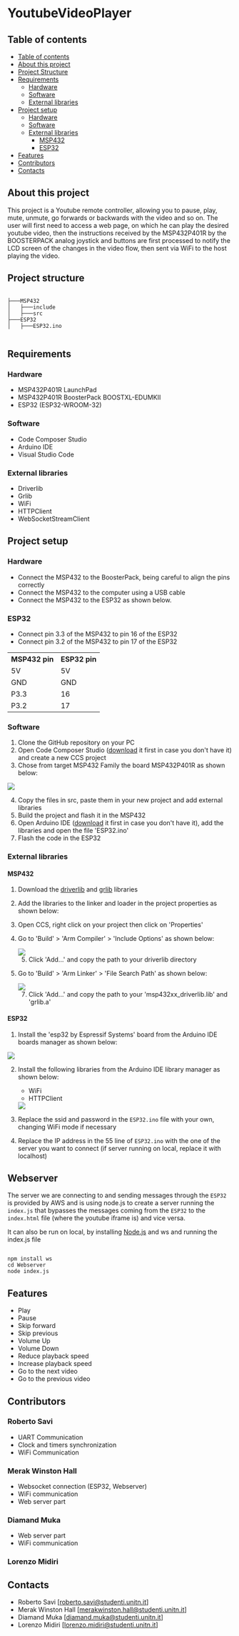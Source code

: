 # YoutubeVideoPlayer

## Table of contents

- [Table of contents](#table-of-contents)
- [About this project](#about-this-project)
- [Project Structure](#project-structure)
- [Requirements](#requirements)
  - [Hardware](#hardware)
  - [Software](#software)
  - [External libraries](#external-libraries)
- [Project setup](#project-setup)
  - [Hardware](#hardware-1)
  - [Software](#software-1)
  - [External libraries](#external-libraries1)
    - [MSP432](#msp432)
    - [ESP32](#esp32)
- [Features](#features)
- [Contributors](#contributors)
- [Contacts](#contacts)

## About this project

This project is a Youtube remote controller, allowing you to pause, play, mute, unmute, go forwards or backwards with the video and so on. The user will first need to access a web page, on which he can play the desired youtube video, then the instructions received by the MSP432P401R by the BOOSTERPACK analog joystick and buttons are first processed to notify the LCD screen of the changes in the video flow, then sent via WiFi to the host playing the video.

## Project structure

```

├───MSP432
│   ├───include
│   ├───src
├───ESP32
│   ├───ESP32.ino


```

## Requirements

### Hardware

- MSP432P401R LaunchPad
- MSP432P401R BoosterPack BOOSTXL-EDUMKII
- ESP32 (ESP32-WROOM-32)

### Software

- Code Composer Studio
- Arduino IDE
- Visual Studio Code

### External libraries

- Driverlib
- Grlib
- WiFi
- HTTPClient
- WebSocketStreamClient

## Project setup

### Hardware

- Connect the MSP432 to the BoosterPack, being careful to align the pins correctly
- Connect the MSP432 to the computer using a USB cable
- Connect the MSP432 to the ESP32 as shown below.

### ESP32

- Connect pin 3.3 of the MSP432 to pin 16 of the ESP32
- Connect pin 3.2 of the MSP432 to pin 17 of the ESP32

<table align="center">
        <tr>
            <th>MSP432 pin</th>
            <th>ESP32 pin</th>
        </tr>
        <tr>
        	<td>5V</td>
        	<td>5V</td>
        </tr>
        <tr>
        	<td>GND</td>
        	<td>GND</td>
        </tr>
        <tr>
        	<td>P3.3</td>
        	<td>16</td>
        </tr>
        <tr>
        	<td>P3.2</td>
        	<td>17</td>
        </tr>
    </table>

### Software

1. Clone the GitHub repository on your PC
2. Open Code Composer Studio ([download](http://www.ti.com/tool/CCSTUDIO) it first in case you don't have it) and create a new CCS project
3. Chose from target MSP432 Family the board MSP432P401R as shown below:

 <img align="center" src="https://github.com/RobertoSavi/YoutubeVideoPlayer/blob/main/photos/Create%20CCS%20project%201.png">

4. Copy the files in src, paste them in your new project and add external libraries
5. Build the project and flash it in the MSP432
6. Open Arduino IDE ([download](https://www.arduino.cc/en/software) it first in case you don't have it), add the libraries and open the file 'ESP32.ino'
7. Flash the code in the ESP32

### External libraries

#### MSP432

1. Download the [driverlib](https://www.ti.com/tool/MSPDRIVERLIB) and [grlib](https://www.ti.com/tool/MSP-GRLIB) libraries
2. Add the libraries to the linker and loader in the project properties as shown below:
3. Open CCS, right click on your project then click on 'Properties'
4. Go to 'Build' > 'Arm Compiler' > 'Include Options' as shown below:

    <img align="center" src="https://github.com/RobertoSavi/YoutubeVideoPlayer/blob/main/photos/Create%20CCS%20project%202.png">

   5. Click 'Add...' and copy the path to your driverlib directory

5. Go to 'Build' > 'Arm Linker' > 'File Search Path' as shown below:

    <img align="center" src="https://github.com/RobertoSavi/YoutubeVideoPlayer/blob/main/photos/Create%20CCS%20project%203.png">

   7. Click 'Add...' and copy the path to your 'msp432xx_driverlib.lib' and 'grlib.a'

#### ESP32

1. Install the 'esp32 by Espressif Systems' board from the Arduino IDE boards manager as shown below:

<img align="center" src="https://github.com/RobertoSavi/YoutubeVideoPlayer/blob/main/photos/Install%20Arduino%20board.png">

2. Install the following libraries from the Arduino IDE library manager as shown below:

   - WiFi
   - HTTPClient

   <img align="center" src="https://github.com/RobertoSavi/YoutubeVideoPlayer/blob/main/photos/Install%20Arduino%20lib.png">

3. Replace the ssid and password in the `ESP32.ino` file with your own, changing WiFi mode if necessary

4. Replace the IP address in the 55 line of `ESP32.ino` with the one of the server you want to connect (if server running on local, replace it with localhost)

## Webserver

The server we are connecting to and sending messages through the `ESP32` is provided by AWS and is using node.js to create a server running the `index.js` that bypasses the messages coming from the `ESP32` to the `index.html` file (where the youtube iframe is) and vice versa.

It can also be run on local, by installing [Node.js](https://nodejs.org/) and ws and running the index.js file

```

npm install ws
cd Webserver
node index.js

```

## Features

- Play
- Pause
- Skip forward
- Skip previous
- Volume Up
- Volume Down
- Reduce playback speed
- Increase playback speed
- Go to the next video
- Go to the previous video

## Contributors

### Roberto Savi

- UART Communication
- Clock and timers synchronization
- WiFi Communication

### Merak Winston Hall

- Websocket connection (ESP32, Webserver)
- WiFi communication
- Web server part

### Diamand Muka

- Web server part
- WiFi communication

### Lorenzo Midiri

## Contacts

- Roberto Savi [roberto.savi@studenti.unitn.it]
- Merak Winston Hall [merakwinston.hall@studenti.unitn.it]
- Diamand Muka [diamand.muka@studenti.unitn.it]
- Lorenzo Midiri [lorenzo.midiri@studenti.unitn.it]
